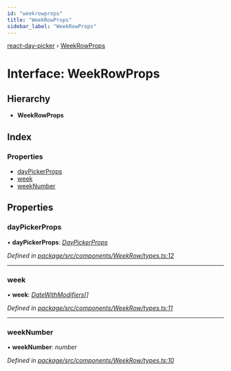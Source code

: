 ```yaml
---
id: "weekrowprops"
title: "WeekRowProps"
sidebar_label: "WeekRowProps"
---
```


[react-day-picker](../index.md) › [WeekRowProps](weekrowprops.md)

# Interface: WeekRowProps

## Hierarchy

* **WeekRowProps**

## Index

### Properties

* [dayPickerProps](weekrowprops.md#daypickerprops)
* [week](weekrowprops.md#week)
* [weekNumber](weekrowprops.md#weeknumber)

## Properties

###  dayPickerProps

• **dayPickerProps**: *[DayPickerProps](daypickerprops.md)*

*Defined in [package/src/components/WeekRow/types.ts:12](https://github.com/gpbl/react-day-picker/blob/af710c0a/package/src/components/WeekRow/types.ts#L12)*

___

###  week

• **week**: *[DateWithModifiers](../classes/datewithmodifiers.md)[]*

*Defined in [package/src/components/WeekRow/types.ts:11](https://github.com/gpbl/react-day-picker/blob/af710c0a/package/src/components/WeekRow/types.ts#L11)*

___

###  weekNumber

• **weekNumber**: *number*

*Defined in [package/src/components/WeekRow/types.ts:10](https://github.com/gpbl/react-day-picker/blob/af710c0a/package/src/components/WeekRow/types.ts#L10)*

